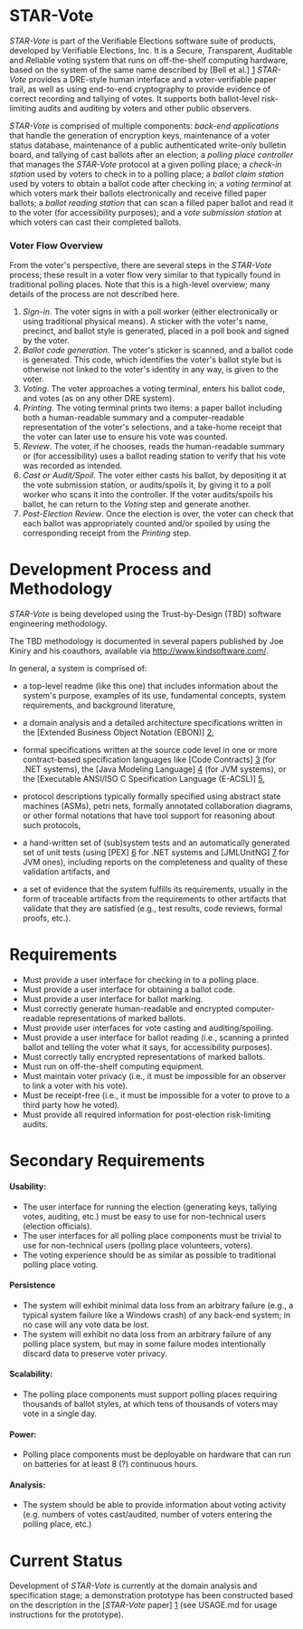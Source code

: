 STAR-Vote
===

*STAR-Vote* is part of the Verifiable Elections software suite of products, developed by Verifiable Elections, Inc. It is a *S*ecure, *T*ransparent, *A*uditable and *R*eliable voting system that runs on off-the-shelf computing hardware, based on the system of the same name described by [Bell et al.] [1] *STAR-Vote* provides a DRE-style human interface and a voter-verifiable paper trail, as well as using end-to-end cryptography to provide evidence of correct recording and tallying of votes. It supports both ballot-level risk-limiting audits and auditing by voters and other public observers.

*STAR-Vote* is comprised of multiple components: *back-end applications* that handle the generation of encryption keys, maintenance of a voter status database, maintenance of a public authenticated write-only bulletin board, and tallying of cast ballots after an election; a *polling place controller* that manages the *STAR-Vote* protocol at a given polling place; a *check-in station* used by voters to check in to a polling place; a *ballot claim station* used by voters to obtain a ballot code after checking in; a *voting terminal* at which voters mark their ballots electronically and receive filled paper ballots; a *ballot reading station* that can scan a filled paper ballot and read it to the voter (for accessibility purposes); and a *vote submission station* at which voters can cast their completed ballots. 

### Voter Flow Overview

From the voter's perspective, there are several steps in the *STAR-Vote* process; these result in a voter flow very similar to that typically found in traditional polling places. Note that this is a high-level overview; many details of the process are not described here.

1. *Sign-in*. The voter signs in with a poll worker (either electronically or using traditional physical means). A sticker with the voter's name, precinct, and ballot style is generated, placed in a poll book and signed by the voter.
2. *Ballot code generation*. The voter's sticker is scanned, and a ballot code is generated. This code, which identifies the voter's ballot style but is otherwise not linked to the voter's identity in any way, is given to the voter. 
3. *Voting*. The voter approaches a voting terminal, enters his ballot code, and votes (as on any other DRE system).
4. *Printing*. The voting terminal prints two items: a paper ballot including both a human-readable summary and a computer-readable representation of the voter's selections, and a take-home receipt that the voter can later use to ensure his vote was counted.
5. *Review*. The voter, if he chooses, reads the human-readable summary  or (for accessibility) uses a ballot reading station to verify that his vote was recorded as intended.
6. *Cast or Audit/Spoil*. The voter either casts his ballot, by depositing it at the vote submission station, or audits/spoils it, by giving it to a poll worker who scans it into the controller. If the voter audits/spoils his ballot, he can return to the *Voting* step and generate another.
7. *Post-Election Review*. Once the election is over, the voter can check that each ballot was appropriately counted and/or spoiled by using the corresponding receipt from the *Printing* step.

Development Process and Methodology
===

*STAR-Vote* is being developed using the Trust-by-Design (TBD) software engineering methodology.

The TBD methodology is documented in several papers published by Joe
Kiniry and his coauthors, available via http://www.kindsoftware.com/.

In general, a system is comprised of:

* a top-level readme (like this one) that includes information about
  the system's purpose, examples of its use, fundamental concepts,
  system requirements, and background literature,

* a domain analysis and a detailed architecture specifications written
  in the [Extended Business Object Notation (EBON)] [2],

* formal specifications written at the source code level in one or
  more contract-based specification languages like [Code Contracts] [3]
  (for .NET systems), the [Java Modeling Language] [4] (for JVM
  systems), or the [Executable ANSI/ISO C Specification Language
  (E-ACSL)] [5],

* protocol descriptions typically formally specified using abstract
  state machines (ASMs), petri nets, formally annotated collaboration
  diagrams, or other formal notations that have tool support for
  reasoning about such protocols,

* a hand-written set of (sub)system tests and an automatically
  generated set of unit tests (using [PEX] [6] for .NET systems and
  [JMLUnitNG] [7] for JVM ones), including reports on the completeness
  and quality of these validation artifacts, and

* a set of evidence that the system fulfills its requirements, usually
  in the form of traceable artifacts from the requirements to other
  artifacts that validate that they are satisfied (e.g., test results,
  code reviews, formal proofs, etc.).
  
Requirements
===

* Must provide a user interface for checking in to a polling place.
* Must provide a user interface for obtaining a ballot code.
* Must provide a user interface for ballot marking.
* Must correctly generate human-readable and encrypted computer-readable representations of marked ballots.
* Must provide user interfaces for vote casting and auditing/spoiling.
* Must provide a user interface for ballot reading (i.e., scanning a printed ballot and telling the voter what it says, for accessibility purposes).
* Must correctly tally encrypted representations of marked ballots.
* Must run on off-the-shelf computing equipment.
* Must maintain voter privacy (i.e., it must be impossible for an observer to link a voter with his vote).
* Must be receipt-free (i.e., it must be impossible for a voter to prove to a third party how he voted).
* Must provide all required information for post-election risk-limiting audits. 


Secondary Requirements
===

#### Usability:

* The user interface for running the election (generating keys, tallying votes, auditing, etc.) must be easy to use for non-technical users (election officials).
* The user interfaces for all polling place components must be trivial to use for non-technical users (polling place volunteers, voters).
* The voting experience should be as similar as possible to traditional polling place voting.

#### Persistence

* The system will exhibit minimal data loss from an arbitrary failure (e.g., a typical system failure like a Windows crash) of any back-end system; in no case will any vote data be lost. 
* The system will exhibit no data loss from an arbitrary failure of any polling place system, but may in some failure modes intentionally discard data to preserve voter privacy.
  
#### Scalability:

* The polling place components must support polling places requiring thousands of ballot styles, at which tens of thousands of voters may vote in a single day. 

#### Power:

* Polling place components must be deployable on hardware that can run on batteries for at least 8 (?) continuous hours.

#### Analysis:

* The system should be able to provide information about voting activity (e.g. numbers of votes cast/audited, number of voters entering the polling place, etc.)

Current Status
===

Development of *STAR-Vote* is currently at the domain analysis and specification stage; a demonstration prototype has been constructed based on the description in the [*STAR-Vote* paper] [1] (see USAGE.md for usage instructions for the prototype).

[1]: http://www.traviscountyclerk.org/eclerk/content/images/presentations_articles/pdf_tc_elections_2013.07.26_star.pdf "STAR-Vote: A Secure, Transparent, Auditable and Reliable Voting System"

[2]: http://bon-method.com/  "The Business Object Notation"

[3]: http://research.microsoft.com/en-us/projects/contracts/  "Code Contracts library for .NET"

[4]: http://www.jmlspecs.org/  "Java Modeling Language (JML)"

[5]: http://frama-c.com/ "The Executable ANSI/ISO C Specification Language"

[6]: http://research.microsoft.com/en-us/projects/pex/  "PEX"

[7]: http://formalmethods.insttech.washington.edu/software/jmlunitng/ "JMLUnitNG"
